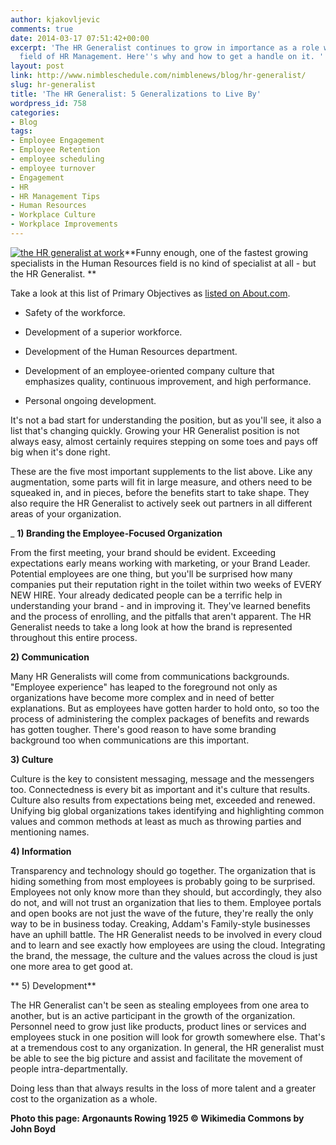 ```yaml
---
author: kjakovljevic
comments: true
date: 2014-03-17 07:51:42+00:00
excerpt: 'The HR Generalist continues to grow in importance as a role within the broader
  field of HR Management. Here''s why and how to get a handle on it. '
layout: post
link: http://www.nimbleschedule.com/nimblenews/blog/hr-generalist/
slug: hr-generalist
title: 'The HR Generalist: 5 Generalizations to Live By'
wordpress_id: 758
categories:
- Blog
tags:
- Employee Engagement
- Employee Retention
- employee scheduling
- employee turnover
- Engagement
- HR
- HR Management Tips
- Human Resources
- Workplace Culture
- Workplace Improvements
---
```


[![the HR generalist at work](http://www.nimbleschedule.com/wp-content/uploads/2014/03/hr-generalist.jpg)](http://www.nimbleschedule.com/wp-content/uploads/2014/03/hr-generalist.jpg)**Funny enough, one of the fastest growing specialists in the Human Resources field is no kind of specialist at all - but the HR Generalist. **

Take a look at this list of Primary Objectives as [listed on About.com](http://humanresources.about.com/od/jobdescriptions/a/HR_Generalist.htm).



	
  * Safety of the workforce.

	
  * Development of a superior workforce.

	
  * Development of the Human Resources department.

	
  * Development of an employee-oriented company culture that emphasizes quality, continuous improvement, and high performance.

	
  * Personal ongoing development.


It's not a bad start for understanding the position, but as you'll see, it also a list that's changing quickly. Growing your HR Generalist position is not always easy, almost certainly requires stepping on some toes and pays off big when it's done right.

These are the five most important supplements to the list above. Like any augmentation, some parts will fit in large measure, and others need to be squeaked in, and in pieces, before the benefits start to take shape. They also require the HR Generalist to actively seek out partners in all different areas of your organization.

_
**1) Branding the Employee-Focused Organization**

From the first meeting, your brand should be evident. Exceeding expectations early means working with marketing, or your Brand Leader. Potential employees are one thing, but you'll be surprised how many companies put their reputation right in the toilet within two weeks of EVERY NEW HIRE. Your already dedicated people can be a terrific help in understanding your brand - and in improving it. They've learned benefits and the process of enrolling, and the pitfalls that aren't apparent. The HR Generalist needs to take a long look at how the brand is represented throughout this entire process.

**2) Communication**

Many HR Generalists will come from communications backgrounds. "Employee experience" has leaped to the foreground not only as organizations have become more complex and in need of better explanations. But as employees have gotten harder to hold onto, so too the process of administering the complex packages of benefits and rewards has gotten tougher. There's good reason to have some branding background too when communications are this important.

**3) Culture**

Culture is the key to consistent messaging, message and the messengers too. Connectedness is every bit as important and it's culture that results. Culture also results from expectations being met, exceeded and renewed. Unifying big global organizations takes identifying and highlighting common values and common methods at least as much as throwing parties and mentioning names.

**4) Information**

Transparency and technology should go together. The organization that is hiding something from most employees is probably going to be surprised. Employees not only know more than they should, but accordingly, they also do not, and will not trust an organization that lies to them. Employee portals and open books are not just the wave of the future, they're really the only way to be in business today. Creaking, Addam's Family-style businesses have an uphill battle. The HR Generalist needs to be involved in every cloud and to learn and see exactly how employees are using the cloud. Integrating the brand, the message, the culture and the values across the cloud is just one more area to get good at.

** 5) Development**

The HR Generalist can't be seen as stealing employees from one area to another, but is an active participant in the growth of the organization. Personnel need to grow just like products, product lines or services and employees stuck in one position will look for growth somewhere else. That's at a tremendous cost to any organization. In general, the HR generalist must be able to see the big picture and assist and facilitate the movement of people intra-departmentally.

Doing less than that always results in the loss of more talent and a greater cost to the organization as a whole.





**Photo this page: Argonaunts Rowing 1925 © Wikimedia Commons by John Boyd**
